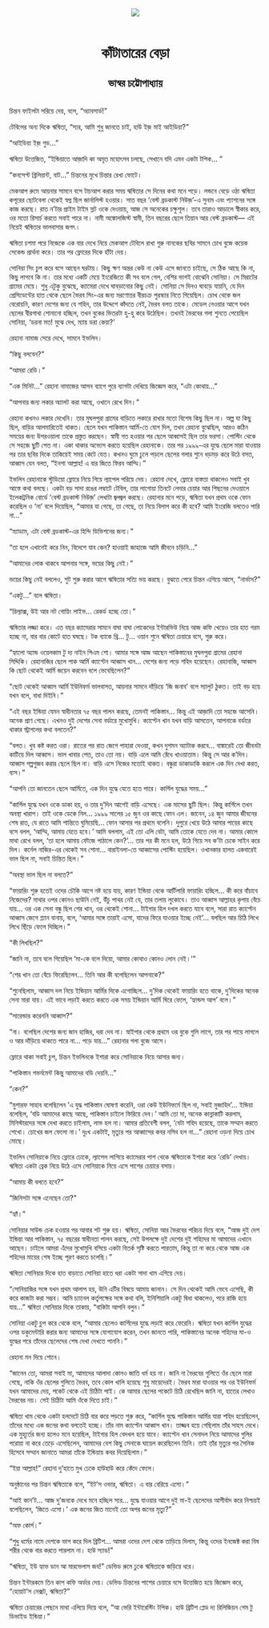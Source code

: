 <div align=center> <img src="../../metadata/images/rabibasariya/কাঁটাতারের-বেড়া-ভাস্বর-চট্টোপাধ্যায়.jpg" align="center"></div><br><h1 align=center>কাঁটাতারের বেড়া</h1>
<h2 align=center>ভাস্বর চট্টোপাধ্যায়</h2><br>চিন্তন ফাইলটা সরিয়ে দেয়, বলে, “অ্যাবসার্ড!”

টেবিলের অন্য দিকে ঋষিতা, “স্যর, আমি শুধু জানতে চাই, হাউ ইজ় মাই আইডিয়া?”

“আইডিয়া ইজ় গুড…”

ঋষিতা উত্তেজিত, “ইন্ডিয়াতে আজ়াদি কা অমৃত মহোৎসব চলছে, সেখানে যদি এমন একটা টপিক… ”

“কনসেপ্ট ব্রিলিয়ান্ট, বাট...” চিন্তনের মুখে চিন্তার রেখা ফোটে।

মেকআপ রুমে আয়নার সামনে বসে টাচআপ করার সময় ঋষিতার সে দিনের কথা মনে পড়ে। লন্ডনে বেড়ে ওঠা ঋষিতা কপূরের ছোটবেলা থেকেই স্বপ্ন ছিল জার্নালিস্ট হওয়ার। সাত বছর ‘বেস্ট ব্রডকাস্ট নিউজ়’-এ সুনাম এবং প্যাশনের সঙ্গে কাজ করছে। রাত ন’টার প্রাইম টাইম স্লট ওকে দেওয়ায়, আজ সে অনেকের চক্ষুশূল। তবে তারাও আড়ালে স্বীকার করে, ওর মতো রিসার্চ করতে সবাই পারে না। নামী অঙ্কোলজিস্ট স্বামী, তিন বছরের ছেলে তিয়ান আর বেস্ট ব্রডকাস্ট— এই নিয়েই ঋষিতার ভালবাসার জগৎ।

ঋষিতা চশমা পরে নিজেকে এক বার দেখে নিয়ে মেকআপ টেবিলে রাখা গুরু নানকের ছবির সামনে চোখ বুজে কয়েক সেকেন্ড প্রার্থনা করে। তার পর ফ্লোরের দিকে হাঁটা দেয়।

সোনিয়া সিং চুপ করে বসে আছেন ঘরটায়। কিছু ক্ষণ অন্তর কেউ না কেউ এসে জানতে চাইছে, সে ঠিক আছে কি না, কিছু লাগবে কি না। তার মধ্যে একটি মেয়ে ইংরেজিতে কী সব বলে গেল, বেশির ভাগই বোঝেনি সোনিয়া। সে মিরাটের গ্রামের মেয়ে। শুধু এটুকু বুঝেছে, ক্যামেরা দেখে ঘাবড়ানোর কিছু নেই। সোনিয়া সে দিনও ঘাবড়ে যায়নি, যে দিন প্রেসিডেন্টের হাত থেকে ছেলে ভৈরব সিং-এর জন্য মরণোত্তর বীরচক্র পুরস্কার নিতে গিয়েছিল। চোখ থেকে জল বেরোয়নি, কারণ দেশের জন্য যে শহিদ, তার উদ্দেশে কাঁদতে নেই, ভৈরব বলত তাকে। মেডেল নেওয়ার আগে যখন ছেলের বীরগাথা শোনানো হচ্ছিল, তখন বুকের ভিতরটা হু-হু করে উঠেছিল। তখনই ভৈরবের গলা শুনতে পেয়েছিল সোনিয়া, ‘ডরনা মত! মুঝে দেখ, ম্যায় ডরা কেয়া?’

রেহানা নামাজ সেরে দেখে, সামনে ইভলিন।

“কিছু বলবেন?”

“আমরা রেডি।”

“এক মিনিট...” রেহানা নামাজের আসন ব্যাগে পুরে ব্যাগটা দেখিয়ে জিজ্ঞেস করে, “এটা কোথায়…”

“আপনার জন্য লকার অ্যালট করা আছে, ওখানে রেখে দিন।”

রেহানা কখনও লকার দেখেনি। তার মুঘলপুরা গ্রামের বাড়িতে লকারে রাখার মতো বিশেষ কিছু ছিল না। অল্প যা কিছু ছিল, বাড়ির আলমারিতেই থাকত। ছেলে যখন পাকিস্তান আর্মি-তে যোগ দিল, তখন রেহানা বুঝেছিল, আরও কঠিন সময়ের জন্য উপরওয়ালা তাকে প্রস্তুত করছেন। স্বামী গত হওয়ার পর ছেলে আব্বাসই ছিল তার ভরসা। পোস্টিং থেকে সে সহজে ছুটি পেত না। একা থাকার অভ্যেস করতে হয়েছিল রেহানাকে। তার পর ১৯৯৯-এর যুদ্ধে ছেলে মারা যাওয়ার পর তার ছবির দিকে তাকিয়েই সময় কেটে যেত। কখনও ঘুমে ঢুলে পড়লে ছেলের গলার শুনে ধড়মড় করে উঠে বসত, আব্বাস যেন বলত, “ইনশা আল্লাহ! এ বার জিতে ফিরব আম্মি।”

ইভলিন রেহানাকে স্টুডিয়ো ফ্লোরে নিয়ে গিয়ে ল্যাপেল পরিয়ে দেয়। রেহানা দেখে, ফ্লোরে ব্যস্ততা থাকলেও সবাই খুব আস্তে কথা বলছে। একটা বড় সাদা রঙের লম্বাটে টেবিল, তার লাগোয়া তিনটে লেদার চেয়ার আর পিছনের দেওয়ালে ইলেকট্রনিক বোর্ডে ‘বেস্ট ব্রডকাস্ট নিউজ়’ লেখাটা জ্বলজ্বল করছে। রেহানার মনে পড়ে, ঋষিতা যখন প্রথম ওকে ফোন করেছিল ও ‘না’ বলে দিয়েছিল, “আমার যা গেছে, তা গেছে, তা নিয়ে বিলাপ করে কী হবে? আমি ইংরেজি বলতেও পারি না…”

“ম্যাডাম, এটা বেস্ট ব্রডকাস্ট-এর হিন্দি ডিভিশনের জন্য।”

“তা হলে এখানেই করে নিন, বিদেশে যাব কেন? হাওয়াই জাহাজে আমি জীবনে চড়িনি…”

“আমাদের লোক থাকবে আপনার সঙ্গে, ভয়ের কিছু নেই।”

ভয়ের কিছু নেই বললেও, শুট শুরু করার আগে ঋষিতার সত্যি ভয় করছে। বুঝতে পেরে চিন্তন এগিয়ে আসে, “নার্ভাস?”

“একটু...” বলে ঋষিতা।

“রিল্যাক্স, উই আর নট গোয়িং লাইভ… রেকর্ড হচ্ছে তো।”

ঋষিতার লজ্জা করে। এত বছর ক্যামেরার সামনে বাঘা বাঘা লোকেদের ইন্টারভিউ নিয়ে আজ কফি খেয়েও তার হাত গরম হচ্ছে না, বার বার কোটে হাত ঘষছে। টক ব্যাকে থ্রি... টু... ওয়ান শুনে ঋষিতা চেয়ারে বসে, শুরু করে।

“হ্যালো অ্যান্ড ওয়েলকাম টু দ্য নাইন পিএম শো। আমার সঙ্গে আজ আছেন পাকিস্তানের মুঘলপুরা গ্রামের রেহানা সিদ্দিকি। রেহানাজির ছেলে পাক আর্মি ক্যাপ্টেন আব্বাস খান… দেশের জন্য লড়ে শহিদ হয়েছেন। রেহানাজি, আব্বাস কি ছোট থেকেই আর্মি জয়েন করবেন বলে ভেবেছিলেন?”

“ছোট থেকেই আব্বাস আর্মি ইউনিফর্ম ভালবাসত, আয়নার সামনে দাঁড়িয়ে ‘জি জনাব’ বলে স্যালুট ঠুকত। তাই বড় হয়ে যখন বলে, বাধা দিইনি।”

“এই বছর ইন্ডিয়া যেমন স্বাধীনতার ৭৫ বছর পালন করছে, তেমনই পাকিস্তান… কিন্তু এই আজ়াদি তো সহজে আসেনি। অনেক প্রাণ গেছে। এখনও দুই দেশের সেনা বর্ডারে মুখোমুখি। ক্যাপ্টেন খান যখন বাড়ি আসতেন, আপনাকে বর্ডারে থাকার স্ট্রাগলের কথা বলতেন?”

“বলত। খুব কষ্ট করত ওরা। রাতের পর রাত জেগে পাহারা দেওয়া, কখন দুশমন অ্যাটাক করবে… বাঙ্কারেই তো জীবনটা কাটিয়ে দিল আব্বাস। ভাল খাবার পেত, তাও তো নয়। বাড়ি এলে আমি রেঁধে খাওয়াতাম। কিন্তু সে আর ক’দিন। আব্বাস গল্পগুজব করার ছেলে ছিল না। বাড়ি এসে নিজের মতোই থাকত। বন্ধুরা ডাকাডাকি করলে এক দিন দেখা করত, ব্যস।”

“আপনি তো জানতেন ছেলে আর্মিতে, এক দিন যুদ্ধে যেতে হতে পারে। কার্গিল যুদ্ধের সময়…”

“কার্গিল যুদ্ধে যখন ওকে ডাকা হয়, ও তার দু’দিন আগেই বাড়ি এসেছে। এক মাসের ছুটি ছিল। কিন্তু কার্গিলে তখন অবস্থা খারাপ। তাই ওকে ডেকে নিল… ১৯৯৯ সালের ১৫ জুন ওর কাছে ফোন এল। জানেন, ১৪ জুন আমার জীবনের শেষ রাত, যে রাতে আমি শান্তিতে ঘুমিয়েছি… ফোন আসার পর প্রথমে বলেনি। দুপুরে খেয়ে উঠে আমার পায়ের কাছে বসে বলল, ‘আম্মি, আমায় যেতে হবে।’ আমি বললাম, এই তো এলি বেটা, আমি তোকে যেতে দেব না। আমার কোলে মাথা রেখে বলল, ‘তা হলে আমায় ফৌজে পাঠালে কেন?’... তার পর কী মনে হল, উঠে গিয়ে সব ক’টা চেকে সাইন করে দিল। কর্নেল নাজির-এর থেকেই সব শোনা… বারাইনলা-তে আব্বাসের পোস্টিং হয়েছিল। ওখানকার হালত একবারেই ভাল ছিল না, সবাই চিন্তিত ছিল।”

“অবস্থা ভাল ছিল না বলতে?”

“ফায়ারিং শুরু হতেই ওদের চৌকি আগে নষ্ট হয়ে যায়, কারণ ইন্ডিয়া থেকে আর্টিলারি ফায়ারিং হচ্ছিল… কী করে বাঁচাবে নিজেদের? মাথার ওপর কোনও ছাউনি নেই, উঁচু পাথর নেই যে, তার তলায় লুকোবে। তাও আব্বাস আল্লাহর কৃপায় বেঁচে যায়… ওর এক সেনা বন্ধু ছিল শের খান, ওর থেকেই শোনা… টাইগার হিল দখল করতে যাবে বলে, সারা রাত ক্যাপ্টেন আব্বাস জেগে প্ল্যান বানায়, বলে, ‘আমার সঙ্গে তারাই এসো, যাদের ফিরে যাওয়ার ইচ্ছে নেই’… বলছিল আর চিঠি লিখে লিখে ছিঁড়ে ফেলে দিচ্ছিল।”

“কী লিখছিল?”

“জানি না, তবে বলে গিয়েছিল ‘মা-কে বলে দিয়ো, আমার কোথাও কোনও লোন নেই।’”

“শের খান তো বেঁচে ফিরেছিলেন… তিনি আর কী বলেছিলেন আপনাকে?”

“শুনেছিলাম, আব্বাস দল নিয়ে ইন্ডিয়ান আর্মির দিকে এগোচ্ছিল… দু’দিক থেকেই ফায়ারিং হতে থাকে, দু’দিকের অনেক সেনা মারা যায়। এই ভাবে লড়াই করতে করতে এক সময় ইন্ডিয়ান আর্মি ঘিরে ফেলে, ‘হ্যান্ডস আপ’ বলে।”

“সারেন্ডার করেননি আব্বাস?”

“না। বলেছিল দেশের জন্য জান হাজির, ধরা দেব না। স্নাইপার থেকে প্রথমে ওর বুকে গুলি লাগে, তার পর পায়ে লাগলে ও আর দাঁড়িয়ে থাকতে পারে না... পড়ে যায়...” রেহানার গলা বুজে আসে।

ফ্লোরে থাকা সবাই চুপ, চিন্তন ইভলিনকে ইশারা করে সোনিয়াকে নিয়ে আসার জন্য।

“পাকিস্তান গভর্নমেন্ট কিন্তু আমাদের বডি দেয়নি…”

“কেন?”

“মুশারফ সাহাব বলেছিলেন ‘এ যুদ্ধ পাকিস্তান ঘোষণা করেনি, ওরা কেউ ইউনিফর্মে ছিল না, সবাই মুজাহিদ’… ইন্ডিয়া বলেছিল, ‘বডি আমাদের কাছে আছে, পাকিস্তান চাইলে ফিরিয়ে দেব।’ আমি তো মা, অনেক কান্নাকাটি করলাম, মিনিস্টারদের সঙ্গে দেখা করতে চাইলাম, লাভ হল না। আমার প্রতিবেশী বলল, ‘বেটা শহিদ হয়েছে, তাকে সম্মান করতে শেখো। চোখের জল ফেলো না।’ দুঃখ একটাই, মৃত্যুর পর আব্বাসের কবর নসিব হল না...” রেহানা ওড়না দিয়ে চোখ মোছে।

ইভলিন সোনিয়াকে নিয়ে ফ্লোরে ঢোকে, ল্যাপেল লাগিয়ে ক্যামেরার পাশ থেকে ঋষিতাকে ইশারা করে ‘রেডি’ দেখায়। ঋষিতা একটা ব্রেক নিয়ে উঠে এসে সোনিয়াকে নিয়ে এসে পাশের চেয়ারে বসায়।

“আমায় কী বলতে হবে?”

“জিনিসটা সঙ্গে এনেছেন তো?”

“হ্যাঁ।”

সোনিয়ার সাউন্ড চেক হওয়ার পর আবার শট শুরু হয়। ঋষিতা, সোনিয়া আর ভৈরবের পরিচয় দিয়ে বলে, “আজ দুই দেশ ইন্ডিয়া আর পাকিস্তান, ৭৫ বছরের স্বাধীনতা পালন করছে, সেই উপলক্ষে দুই দেশের দুই শহিদের মা আমাদের এখানে আছেন। চাইলে আমরা এঁদের মুখোমুখি বসিয়ে একটা বিতর্ক সৃষ্টি করতে পারতাম, কিন্তু তা না করে থেকে আজ এক শহিদের মায়ের শেষ ইচ্ছে পূরণ করতে চলেছি।”

ঋষিতা সোনিয়ার দিকে হাত বাড়াতে সোনিয়া হাতে ধরা একটা সাদা খাম এগিয়ে দেয়।

“সোনিয়াজির সঙ্গে যখন প্রথম আলাপ হয়, উনি এটির বিষয়ে আমায় জানান। সে দিন থেকেই আমি ভেবে এসেছি, কী করে কাজটা করা সম্ভব। আমি চ্যানেল কর্তৃপক্ষের সঙ্গে কথা বলি, ইনিশিয়ালি একটু দ্বিধা থাকলেও, পরে রাজি হয়ে যায়...” ঋষিতা সোনিয়ার দিকে তাকায়, “বাকিটা আপনি বলুন।”

সোনিয়া একটু চুপ করে থেকে বলে, “আমার ছেলেও কার্গিলের যুদ্ধে লড়াই করে ফেরেনি। ঋষিতা যখন কার্গিল যুদ্ধের ওপর ডকুমেন্টারি করার জন্য আমাদের সঙ্গে যোগাযোগ করেন, তখন জানতে পারি, পাকিস্তানের অনেক শহিদের মা-ও যুদ্ধের পরে তাঁদের ছেলেদের শেষ দেখা দেখতে পাননি।”

রেহানা মন দিয়ে শোনে।

“জানেন তো, আমরা সবাই মা, আমাদের আলাদা কোনও জাতি ধর্ম হয় না। জানি না ভৈরবের গুলিতে ওঁর ছেলে মারা গেছে, নাকি ওঁর ছেলের গুলিতে ভৈরব, তবে কোল খালি হয়েছে শুধু মায়েদেরই। ভৈরব মারা যাওয়ার পর ওর ইউনিফর্ম যখন আমাদের দেয়, পকেট থেকে এই চিঠিটা পাই। কে আমার ছেলের পকেটে চিঠি রেখেছিল জানি না, হাতের লেখাও ভৈরবের নয়। সেই চিঠিটা আমি ওঁকে দিতে চাই।”

ঋষিতা খাম থেকে একটা হলদেটে চিঠি বার করে পড়তে শুরু করে, “কার্গিল যুদ্ধে পাকিস্তান আর্মির যারা শহিদ হয়েছিলেন, তাঁদের মধ্যে এক জনের কথা বলতেই হচ্ছে। তাঁর নাম ক্যাপ্টেন আব্বাস খান। তাজ্জব হয়ে গেছিলাম তাঁর সাহস দেখে। এক মুহূর্তের জন্য হলেও মনে হয়েছিল, টাইগার হিল বেদখল হয়ে যাবে। ক্যাপ্টেন খান সেনাদল নিয়ে আমাদের গুলির পরোয়া না করে তেড়ে এসেছিলেন, আমাদের বেশ কিছু সেনাকে ঘায়েল করেছিলেন তিনি। তাই তাঁর মৃত্যুর পর সৈনিক হিসেবে সম্মান জানাতে আমরা তাঁকে ইন্ডিয়ায় কবর দিয়েছিলাম।”

“ইয়া আল্লাহ!” রেহানা দু’হাতে মুখ ঢেকে হাউহাউ করে কেঁদে ফেলে।

অনুষ্ঠানের পর চিন্তন ঋষিতাকে বলে, “ইট’স ওভার, ঋষিতা। এ বার বেরিয়ে এসো।”

“আই কান’ট… আজ দু’জনকে দেখে মনে হচ্ছিল স্যর… যুদ্ধে যাওয়ার আগে দুই মা-ই ছেলেদের আশীর্বাদ করে নিশ্চয়ই বলেছিলেন, ‘জিতে এসো।’ এক জনের জিত মানেই তো অপর জনের মৃত্যু?”

“অফ কোর্স।”

“শুধু ধর্মের নামে দেশকে ভাগ করে দিল ব্রিটিশ… আমরা ওদের দেশ থেকে তাড়িয়ে দিলাম, কিন্তু ওদের ইনজেক্ট করা বিষ শরীর থেকে বার করতে পারলাম না। হাউ স্যাড!”

“ঋষিতা, ইউ হ্যাভ ডান আ মারভেলাস জব!” ডেভিড রুমে ঢুকে ঋষিতাকে জড়িয়ে ধরে।

চিন্তন ইন্টারকমে তিন কাপ কফি অর্ডার দেয়। ডেভিড চিন্তনের পাশের চেয়ারে বসে উত্তেজিত হয়ে জিজ্ঞেস করে, “হোয়াট’স নেক্সট, ঋষিতা?”

ঋষিতা চেয়ারের পেছনে মাথা এলিয়ে দিয়ে বলে, “আ ভেরি ইন্টারেস্টিং টপিক। হাউ ব্রিটিশ প্লেড দ্য রিলিজিয়ন গেম টু ডিভাইড ইন্ডিয়া।”
